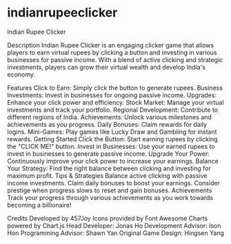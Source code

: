 # indianrupeeclicker
Indian Rupee Clicker

Description
Indian Rupee Clicker is an engaging clicker game that allows players to earn virtual rupees by clicking a button and investing in various businesses for passive income. With a blend of active clicking and strategic investments, players can grow their virtual wealth and develop India's economy.

Features
Click to Earn: Simply click the button to generate rupees.
Business Investments: Invest in businesses for ongoing passive income.
Upgrades: Enhance your click power and efficiency.
Stock Market: Manage your virtual investments and track your portfolio.
Regional Development: Contribute to different regions of India.
Achievements: Unlock various milestones and achievements as you progress.
Daily Bonuses: Claim rewards for daily logins.
Mini-Games: Play games like Lucky Draw and Gambling for instant rewards.
Getting Started
Click the Button: Start earning rupees by clicking the "CLICK ME!" button.
Invest in Businesses: Use your earned rupees to invest in businesses to generate passive income.
Upgrade Your Power: Continuously improve your click power to increase your earnings.
Balance Your Strategy: Find the right balance between clicking and investing for maximum profit.
Tips & Strategies
Balance active clicking with passive income investments.
Claim daily bonuses to boost your earnings.
Consider prestige when progress slows to reset and gain bonuses.
Achievements
Track your progress through various achievements as you work towards becoming a billionaire!

Credits
Developed by 457Joy
Icons provided by Font Awesome
Charts powered by Chart.js
Head Developer: Jonas Ho
Development Advisor: Ison Hon
Programming Advisor: Shawn Yan
Original Game Design: Hingsen Yang
